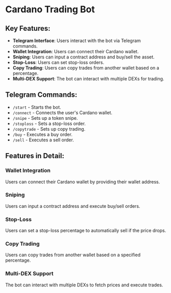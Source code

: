 # Cardano Trading Bot

## Key Features:

- **Telegram Interface**: Users interact with the bot via Telegram commands.
- **Wallet Integration**: Users can connect their Cardano wallet.
- **Sniping**: Users can input a contract address and buy/sell the asset.
- **Stop-Loss**: Users can set stop-loss orders.
- **Copy Trading**: Users can copy trades from another wallet based on a percentage.
- **Multi-DEX Support**: The bot can interact with multiple DEXs for trading.

## Telegram Commands:

- `/start` - Starts the bot.
- `/connect` - Connects the user's Cardano wallet.
- `/snipe` - Sets up a token snipe.
- `/stoploss` - Sets a stop-loss order.
- `/copytrade` - Sets up copy trading.
- `/buy` - Executes a buy order.
- `/sell` - Executes a sell order.

## Features in Detail:

### Wallet Integration
Users can connect their Cardano wallet by providing their wallet address.

### Sniping
Users can input a contract address and execute buy/sell orders.

### Stop-Loss
Users can set a stop-loss percentage to automatically sell if the price drops.

### Copy Trading
Users can copy trades from another wallet based on a specified percentage.

### Multi-DEX Support
The bot can interact with multiple DEXs to fetch prices and execute trades.
